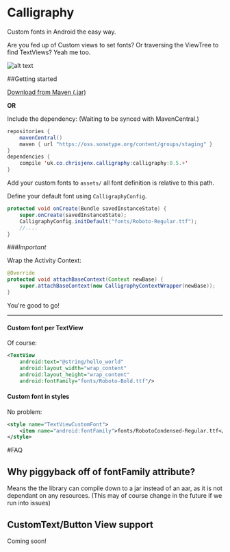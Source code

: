 Calligraphy
===========

Custom fonts in Android the easy way.

Are you fed up of Custom views to set fonts? Or traversing the ViewTree to find TextViews? Yeah me too.

![alt text](https://github.com/chrisjenx/Calligraphy/raw/master/screenshot.png "ScreenShot Of Font Samples")

##Getting started

[Download from Maven (.jar)](https://oss.sonatype.org/content/groups/public/uk/co/chrisjenx/calligraphy/calligraphy/0.5.0/calligraphy-0.5.0.jar)

__OR__

Include the dependency: (Waiting to be synced with MavenCentral.)

```java
repositories {
    mavenCentral()
    maven { url "https://oss.sonatype.org/content/groups/staging" }
}
dependencies {
    compile 'uk.co.chrisjenx.calligraphy:calligraphy:0.5.+'
}
```

Add your custom fonts to `assets/` all font definition is relative to this path.

Define your default font using `CalligraphyConfig`.

```java
protected void onCreate(Bundle savedInstanceState) {
    super.onCreate(savedInstanceState);
    CalligraphyConfig.initDefault("fonts/Roboto-Regular.ttf");
    //....
}
```

###*Important*

Wrap the Activity Context:

```java
@Override
protected void attachBaseContext(Context newBase) {
    super.attachBaseContext(new CalligraphyContextWrapper(newBase));
}
```

You're good to go!


---
#### Custom font per TextView
Of course:

```xml
<TextView
    android:text="@string/hello_world"
    android:layout_width="wrap_content"
    android:layout_height="wrap_content"
    android:fontFamily="fonts/Roboto-Bold.ttf"/>
```

#### Custom font in styles
No problem:

```xml
<style name="TextViewCustomFont">
    <item name="android:fontFamily">fonts/RobotoCondensed-Regular.ttf</item>
</style>
```

#FAQ

## Why piggyback off of fontFamily attribute?
Means the the library can compile down to a jar instead of an aar, as it is not dependant on any resources.
(This may of course change in the future if we run into issues)

## CustomText/Button View support
Coming soon!
